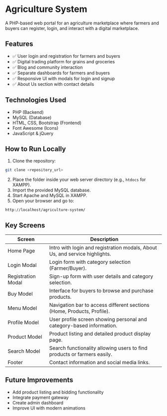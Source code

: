 # Agriculture System

A PHP-based web portal for an agriculture marketplace where farmers and buyers can register, login, and interact with a digital marketplace.

## Features

- ✅ User login and registration for farmers and buyers
- ✅ Digital trading platform for grains and groceries
- ✅ Blog and community interaction
- ✅ Separate dashboards for farmers and buyers
- ✅ Responsive UI with modals for login and signup
- ✅ About Us section with contact details

## Technologies Used
- PHP (Backend)
- MySQL (Database)
- HTML, CSS, Bootstrap (Frontend)
- Font Awesome (Icons)
- JavaScript & jQuery

## How to Run Locally
1. Clone the repository:
```bash
git clone <repository_url>
```
2. Place the folder inside your web server directory (e.g., `htdocs` for XAMPP).
3. Import the provided MySQL database.
4. Start Apache and MySQL in XAMPP.
5. Open your browser and go to:
```
http://localhost/agriculture-system/
```

## Key Screens
| Screen               | Description                                                               |
|---------------------|----------------------------------------------------------------------------|
| Home Page           | Intro with login and registration modals, About Us, and service highlights.|
| Login Modal         | Login form with category selection (Farmer/Buyer).                         |
| Registration Modal  | Sign-up form with user details and category selection.                     |
| Buy Model           | Interface for buyers to browse and purchase products.                      |
| Menu Model          | Navigation bar to access different sections (Home, Products, Profile).     |
| Profile Model       | User profile screen showing personal and category-based information.       |
| Product Model       | Product listing and detailed product display page.                         |
| Search Model        | Search functionality allowing users to find products or farmers easily.    |
| Footer              | Contact information and social media links.                                |

## Future Improvements
- Add product listing and bidding functionality
- Integrate payment gateway
- Create admin dashboard
- Improve UI with modern animations


